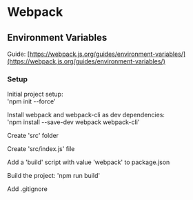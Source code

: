 # Webpack

## Environment Variables

Guide: [https://webpack.js.org/guides/environment-variables/](https://webpack.js.org/guides/environment-variables/)

### Setup
Initial project setup:  
'npm init --force'

Install webpack and webpack-cli as dev dependencies:  
'npm install --save-dev webpack webpack-cli'

Create 'src' folder

Create 'src/index.js' file

Add a 'build' script with value 'webpack' to package.json

Build the project:
'npm run build'

Add .gitignore